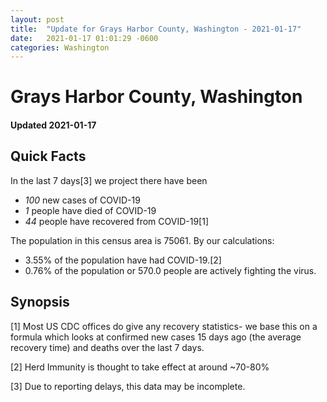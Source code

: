 ```yaml
---
layout: post
title:  "Update for Grays Harbor County, Washington - 2021-01-17"
date:   2021-01-17 01:01:29 -0600
categories: Washington
---
```


# Grays Harbor County, Washington
#### Updated 2021-01-17

## Quick Facts

In the last 7 days[3] we project there have been
- *100* new cases of COVID-19
- *1* people have died of COVID-19
- *44* people have recovered from COVID-19[1]

The population in this census area is 75061. By our calculations:
- 3.55% of the population have had COVID-19.[2]
- 0.76% of the population or 570.0 people are actively fighting the virus.

## Synopsis




[1] Most US CDC offices do give any recovery statistics- we base this on a formula which looks at confirmed new cases
15 days ago (the average recovery time) and deaths over the last 7 days.

[2] Herd Immunity is thought to take effect at around ~70-80%

[3] Due to reporting delays, this data may be incomplete.
 
    